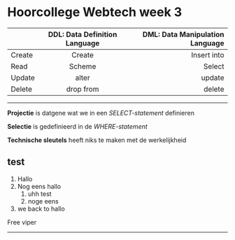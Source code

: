 # Hoorcollege Webtech week 3

|               | DDL: Data Definition Language | DML: Data Manipulation Language |
| :------------ |:---------------:| -----:|
|Create      | Create | Insert into |
|Read | Scheme        |   Select |
|Update| alter        |    update|
|Delete| drop from        | delete|

___

**Projectie** is datgene wat we in een *SELECT-statement* definieren

**Selectie** is gedefinieerd in de *WHERE-statement*

**Technische sleutels** heeft niks te maken met de werkelijkheid






## test
1. Hallo
2. Nog eens hallo
   1. uhh test
   2. noge eens
4. we back to hallo



Free viper

***


[^1]:  Mijn achternaam is eigenlijk met een streepje erop naar links, maar dat is moeilijk om altijd te typen op computer omdat het niet in ons alfabet zit
